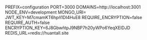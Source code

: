 PREFIX=configuration
PORT=3000
DOMAINS=http://localhost:3001
NODE_ENV=development
MONGO_URI=
JWT_KEY=M7cmamKT6hpñ1DI4HuE8
REQUIRE_ENCRYPTION=false
REQUIRE_AUTH=false
ENCRYPTION_KEY=6J8GbwñtpJ9NBP7h20yWPo6YeqXEIDJD
REDIS_URL=redis://huantall.site